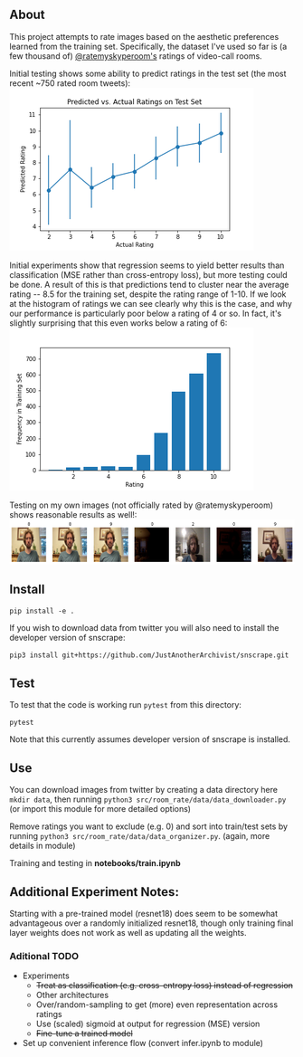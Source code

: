 ## About
This project attempts to rate images based on the aesthetic preferences learned from the training set. Specifically, the dataset I've used so far is (a few thousand of) [@ratemyskyperoom's](https://twitter.com/ratemyskyperoom) ratings of video-call rooms.

Initial testing shows some ability to predict ratings in the test set (the most recent ~750 rated room tweets):
![Test Results](imgs/MSE_Resnet18_Pretrained_noFeatureExtract_noAugment_1Epoch_LR1e-3.png)

Initial experiments show that regression seems to yield better results than classification (MSE rather than cross-entropy loss), but more testing could be done. A result of this is that predictions tend to cluster near the average rating -- 8.5 for the training set, despite the rating range of 1-10. If we look at the histogram of ratings we can see clearly why this is the case, and why our performance is particularly poor below a rating of 4 or so. In fact, it's slightly surprising that this even works below a rating of 6: ![Training Rating Histogram](imgs/train_rate_freq.png)

Testing on my own images (not officially rated by @ratemyskyperoom) shows reasonable results as well!:
![my room](imgs/my_room.png)

## Install
```
pip install -e .
```

If you wish to download data from twitter you will also need to install the developer version of snscrape:
```
pip3 install git+https://github.com/JustAnotherArchivist/snscrape.git
```
## Test
To test that the code is working run `pytest` from this directory:
```
pytest
```
Note that this currently assumes developer version of snscrape is installed.

## Use
You can download images from twitter by creating a data directory here `mkdir data`, then running
`python3 src/room_rate/data/data_downloader.py` (or import this module for more detailed options)

Remove ratings you want to exclude (e.g. 0) and sort into train/test sets by running `python3 src/room_rate/data/data_organizer.py`. (again, more details in module)

Training and testing in **notebooks/train.ipynb**

## Additional Experiment Notes:

Starting with a pre-trained model (resnet18) does seem to be somewhat advantageous over a randomly initialized resnet18, though only training final layer weights does not work as well as updating all the weights.

### Aditional TODO
- Experiments
    - ~~Treat as classification (e.g. cross-entropy loss) instead of regression~~
    - Other architectures
    - Over/random-sampling to get (more) even representation across ratings
    - Use (scaled) sigmoid at output for regression (MSE) version
    - ~~Fine-tune a trained model~~
- Set up convenient inference flow (convert infer.ipynb to module)
